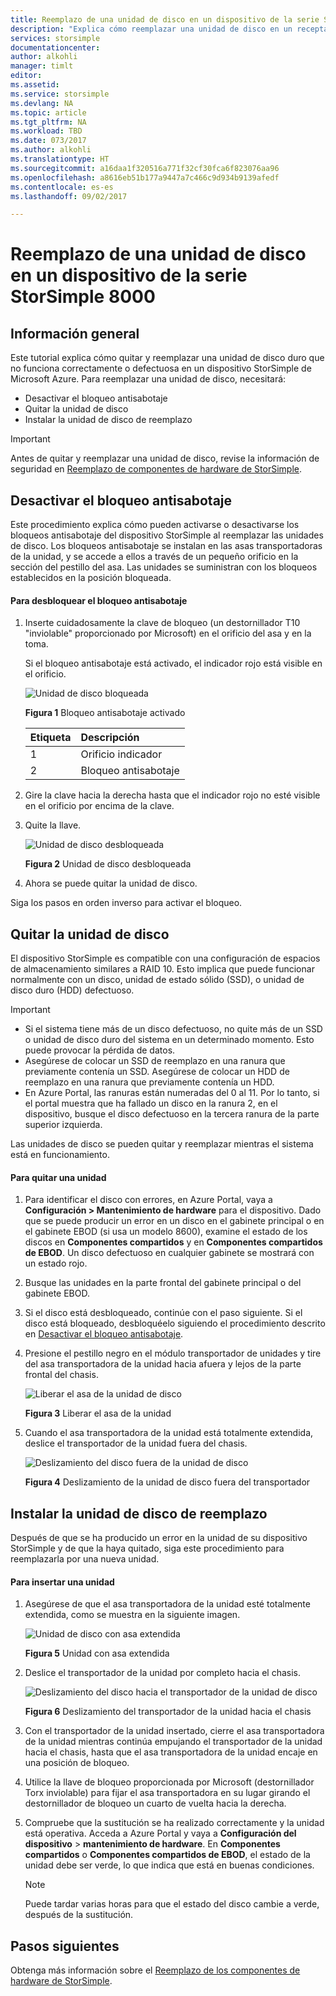 ```yaml
---
title: Reemplazo de una unidad de disco en un dispositivo de la serie StorSimple 8000 | Microsoft Docs
description: "Explica cómo reemplazar una unidad de disco en un receptáculo principal de StorSimple o un receptáculo EBOD."
services: storsimple
documentationcenter: 
author: alkohli
manager: timlt
editor: 
ms.assetid: 
ms.service: storsimple
ms.devlang: NA
ms.topic: article
ms.tgt_pltfrm: NA
ms.workload: TBD
ms.date: 073/2017
ms.author: alkohli
ms.translationtype: HT
ms.sourcegitcommit: a16daa1f320516a771f32cf30fca6f823076aa96
ms.openlocfilehash: a8616eb51b177a9447a7c466c9d934b9139afedf
ms.contentlocale: es-es
ms.lasthandoff: 09/02/2017

---
```

# <a name="replace-a-disk-drive-on-your-storsimple-8000-series-device"></a>Reemplazo de una unidad de disco en un dispositivo de la serie StorSimple 8000

## <a name="overview"></a>Información general
Este tutorial explica cómo quitar y reemplazar una unidad de disco duro que no funciona correctamente o defectuosa en un dispositivo StorSimple de Microsoft Azure. Para reemplazar una unidad de disco, necesitará:

* Desactivar el bloqueo antisabotaje
* Quitar la unidad de disco
* Instalar la unidad de disco de reemplazo

> [!IMPORTANT]
> Antes de quitar y reemplazar una unidad de disco, revise la información de seguridad en [Reemplazo de componentes de hardware de StorSimple](storsimple-8000-hardware-component-replacement.md).
 

## <a name="disengage-the-antitamper-lock"></a>Desactivar el bloqueo antisabotaje
Este procedimiento explica cómo pueden activarse o desactivarse los bloqueos antisabotaje del dispositivo StorSimple al reemplazar las unidades de disco. Los bloqueos antisabotaje se instalan en las asas transportadoras de la unidad, y se accede a ellos a través de un pequeño orificio en la sección del pestillo del asa. Las unidades se suministran con los bloqueos establecidos en la posición bloqueada.

#### <a name="to-unlock-the-antitamper-lock"></a>Para desbloquear el bloqueo antisabotaje
1. Inserte cuidadosamente la clave de bloqueo (un destornillador T10 "inviolable" proporcionado por Microsoft) en el orificio del asa y en la toma. 
   
   Si el bloqueo antisabotaje está activado, el indicador rojo está visible en el orificio.
  
    ![Unidad de disco bloqueada](./media/storsimple-disk-drive-replacement/IC741056.png)
   
    **Figura 1** Bloqueo antisabotaje activado
   
   | Etiqueta | Descripción |
   |:--- |:--- |
   | 1 |Orificio indicador |
   | 2 |Bloqueo antisabotaje |
2. Gire la clave hacia la derecha hasta que el indicador rojo no esté visible en el orificio por encima de la clave.
3. Quite la llave.
   
    ![Unidad de disco desbloqueada](./media/storsimple-disk-drive-replacement/IC741057.png)
   
    **Figura 2** Unidad de disco desbloqueada
4. Ahora se puede quitar la unidad de disco.

Siga los pasos en orden inverso para activar el bloqueo.

## <a name="remove-the-disk-drive"></a>Quitar la unidad de disco
El dispositivo StorSimple es compatible con una configuración de espacios de almacenamiento similares a RAID 10. Esto implica que puede funcionar normalmente con un disco, unidad de estado sólido (SSD), o unidad de disco duro (HDD) defectuoso.

> [!IMPORTANT]
> * Si el sistema tiene más de un disco defectuoso, no quite más de un SSD o unidad de disco duro del sistema en un determinado momento. Esto puede provocar la pérdida de datos.
> * Asegúrese de colocar un SSD de reemplazo en una ranura que previamente contenía un SSD. Asegúrese de colocar un HDD de reemplazo en una ranura que previamente contenía un HDD.
> * En Azure Portal, las ranuras están numeradas del 0 al 11. Por lo tanto, si el portal muestra que ha fallado un disco en la ranura 2, en el dispositivo, busque el disco defectuoso en la tercera ranura de la parte superior izquierda.
> 
> 

Las unidades de disco se pueden quitar y reemplazar mientras el sistema está en funcionamiento.

#### <a name="to-remove-a-drive"></a>Para quitar una unidad
1. Para identificar el disco con errores, en Azure Portal, vaya a **Configuración > Mantenimiento de hardware** para el dispositivo. Dado que se puede producir un error en un disco en el gabinete principal o en el gabinete EBOD (si usa un modelo 8600), examine el estado de los discos en **Componentes compartidos** y en **Componentes compartidos de EBOD**. Un disco defectuoso en cualquier gabinete se mostrará con un estado rojo.
2. Busque las unidades en la parte frontal del gabinete principal o del gabinete EBOD. 
3. Si el disco está desbloqueado, continúe con el paso siguiente. Si el disco está bloqueado, desbloquéelo siguiendo el procedimiento descrito en [Desactivar el bloqueo antisabotaje](#disengage-the-antitamper-lock).
4. Presione el pestillo negro en el módulo transportador de unidades y tire del asa transportadora de la unidad hacia afuera y lejos de la parte frontal del chasis.
   
    ![Liberar el asa de la unidad de disco](./media/storsimple-disk-drive-replacement/IC741051.png)
   
    **Figura 3** Liberar el asa de la unidad
5. Cuando el asa transportadora de la unidad está totalmente extendida, deslice el transportador de la unidad fuera del chasis. 
   
    ![Deslizamiento del disco fuera de la unidad de disco](./media/storsimple-disk-drive-replacement/IC741052.png)
   
    **Figura 4** Deslizamiento de la unidad de disco fuera del transportador

## <a name="install-the-replacement-disk-drive"></a>Instalar la unidad de disco de reemplazo
Después de que se ha producido un error en la unidad de su dispositivo StorSimple y de que la haya quitado, siga este procedimiento para reemplazarla por una nueva unidad.

#### <a name="to-insert-a-drive"></a>Para insertar una unidad
1. Asegúrese de que el asa transportadora de la unidad esté totalmente extendida, como se muestra en la siguiente imagen.
   
    ![Unidad de disco con asa extendida](./media/storsimple-disk-drive-replacement/IC741044.png)
   
    **Figura 5** Unidad con asa extendida
2. Deslice el transportador de la unidad por completo hacia el chasis.
   
    ![Deslizamiento del disco hacia el transportador de la unidad de disco](./media/storsimple-disk-drive-replacement/IC741045.png)
   
    **Figura 6** Deslizamiento del transportador de la unidad hacia el chasis
3. Con el transportador de la unidad insertado, cierre el asa transportadora de la unidad mientras continúa empujando el transportador de la unidad hacia el chasis, hasta que el asa transportadora de la unidad encaje en una posición de bloqueo.
4. Utilice la llave de bloqueo proporcionada por Microsoft (destornillador Torx inviolable) para fijar el asa transportadora en su lugar girando el destornillador de bloqueo un cuarto de vuelta hacia la derecha.
5. Compruebe que la sustitución se ha realizado correctamente y la unidad está operativa. Acceda a Azure Portal y vaya a **Configuración del dispositivo** > **mantenimiento de hardware**. En **Componentes compartidos** o **Componentes compartidos de EBOD**, el estado de la unidad debe ser verde, lo que indica que está en buenas condiciones.

   
   > [!NOTE]
   > Puede tardar varias horas para que el estado del disco cambie a verde, después de la sustitución.
  
## <a name="next-steps"></a>Pasos siguientes
Obtenga más información sobre el [Reemplazo de los componentes de hardware de StorSimple](storsimple-8000-hardware-component-replacement.md).


